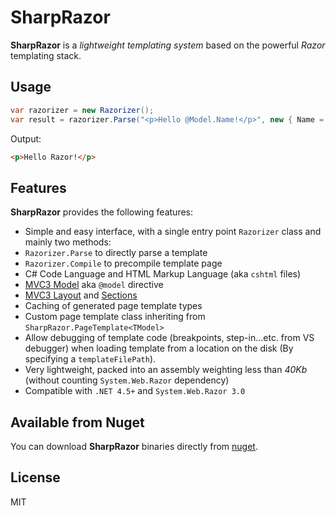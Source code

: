 # SharpRazor

**SharpRazor** is a *lightweight templating system* based on the powerful *Razor* templating stack.

## Usage

```C#
var razorizer = new Razorizer();
var result = razorizer.Parse("<p>Hello @Model.Name!</p>", new { Name = "Razor" });
```   
Output:
```HTML
<p>Hello Razor!</p>
```
## Features

**SharpRazor** provides the following features:

 - Simple and easy interface, with a single entry point `Razorizer` class and mainly two methods:
  - `Razorizer.Parse` to directly parse a template 
  - `Razorizer.Compile` to precompile template page
 - C# Code Language and HTML Markup Language (aka `cshtml` files)
 - [MVC3 Model](http://weblogs.asp.net/scottgu/archive/2010/10/19/asp-net-mvc-3-new-model-directive-support-in-razor.aspx) aka `@model` directive 
 - [MVC3 Layout](http://weblogs.asp.net/scottgu/archive/2010/10/22/asp-net-mvc-3-layouts.aspx) and [Sections](http://weblogs.asp.net/scottgu/archive/2010/12/30/asp-net-mvc-3-layouts-and-sections-with-razor.aspx)
 - Caching of generated page template types
 - Custom page template class inheriting from `SharpRazor.PageTemplate<TModel>`
 - Allow debugging of template code (breakpoints, step-in...etc. from VS debugger) when loading template from a location on the disk (By specifying a `templateFilePath`).
 - Very lightweight, packed into an assembly weighting less than *40Kb* (without counting `System.Web.Razor` dependency)
 - Compatible with `.NET 4.5+` and `System.Web.Razor 3.0`

## Available from Nuget 
You can download **SharpRazor** binaries directly from [nuget](http://www.nuget.org/packages?q=sharprazor).

## License
MIT
